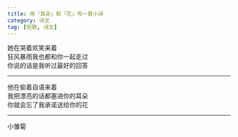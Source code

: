 ```yaml
---
title: 用「耳朵」和「花」写一首小诗
category: 诗文
tag: [短歌, 诗文]
---
```


她在哭着欢笑来着<br>
狂风暴雨我也都和你一起走过<br>
你说的话是我听过最好的回答

----------

他在偷着自语来着<br>
我把漂亮的话都塞进你的耳朵<br>
你就会忘了我承诺送给你的花

----------

小雏菊
